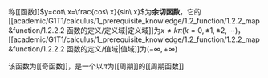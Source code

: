 称[[函数]]$y=cot\ x=\frac{cos\ x}{sin\ x}$为**余切函数**，它的[[academic/G1T1/calculus/1_prerequisite_knowledge/1.2_function/1.2.2_map&function/1.2.2.2 函数的定义/定义域|定义域]]为$x\ne k\pi(k=0,\pm1,\pm2,\cdots)$，[[academic/G1T1/calculus/1_prerequisite_knowledge/1.2_function/1.2.2_map&function/1.2.2.2 函数的定义/值域|值域]]为$(-\infty,+\infty)$

该函数为[[奇函数]]，是一个以$\pi$为[[周期]]的[[周期函数]]